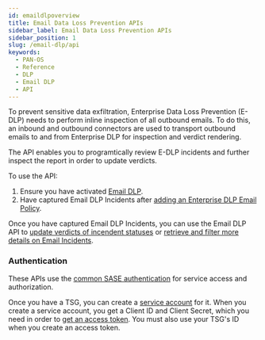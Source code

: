 ```yaml
---
id: emaildlpoverview
title: Email Data Loss Prevention APIs
sidebar_label: Email Data Loss Prevention APIs
sidebar_position: 1
slug: /email-dlp/api
keywords:
  - PAN-OS
  - Reference
  - DLP
  - Email DLP
  - API
---
```


To prevent sensitive data exfiltration, Enterprise Data Loss Prevention (E-DLP) needs to perform inline inspection of all outbound emails. To do this, an inbound and outbound connectors are used to transport outbound emails to and from Enterprise DLP for inspection and verdict rendering. 

The API enables you to programtically review E-DLP incidents and further inspect the report in order to update verdicts.

To use the API:
1. Ensure you have activated [Email DLP](https://docs.paloaltonetworks.com/enterprise-dlp/enterprise-dlp-admin/configure-enterprise-dlp/email-dlp/activate-email-dlp).
2. Have captured Email DLP Incidents after [adding an Enterprise DLP Email Policy](https://docs.paloaltonetworks.com/enterprise-dlp/enterprise-dlp-admin/configure-enterprise-dlp/email-dlp/add-an-enterprise-dlp-email-policy).

Once you have captured Email DLP Incidents, you can use the Email DLP API to [update verdicts of incendent statuses](/email-dlp/api/patch-incident-api-v-1-incidents-incidentid-status/) or [retrieve and filter more details on Email Incidents](/email-dlp/api/get-incident-api-v-1-incidents/).

### Authentication

These APIs use the [common SASE authentication](/sase/docs/getstarted) for service access and authorization.

Once you have a TSG, you can create a [service account](/sase/docs/service-accounts) for it.
When you create a service account, you get a Client ID and Client Secret, which you need in order to
[get an access token](/sase/api/auth/post-auth-v-1-oauth-2-access-token).
You must also use your TSG's ID when you create an access token.